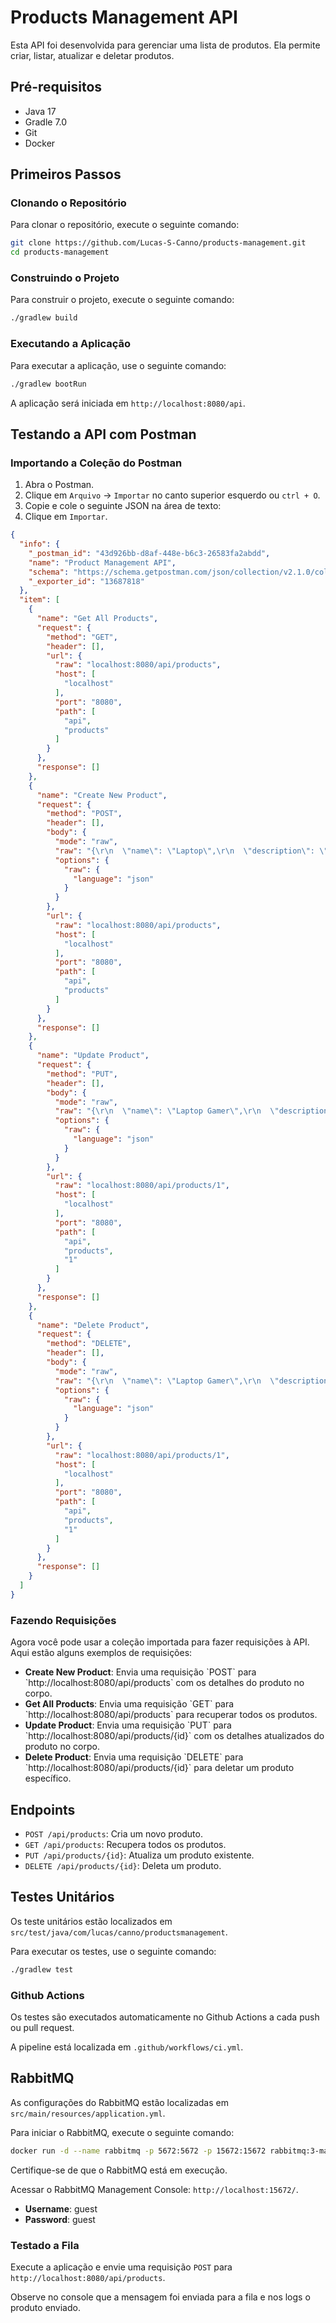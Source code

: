 # Products Management API

Esta API foi desenvolvida para gerenciar uma lista de produtos. Ela permite criar, listar, atualizar e deletar produtos.

## Pré-requisitos

- Java 17
- Gradle 7.0
- Git
- Docker

## Primeiros Passos

### Clonando o Repositório

Para clonar o repositório, execute o seguinte comando:

```sh
git clone https://github.com/Lucas-S-Canno/products-management.git
cd products-management
```

### Construindo o Projeto

Para construir o projeto, execute o seguinte comando:

```sh
./gradlew build
```

### Executando a Aplicação

Para executar a aplicação, use o seguinte comando:

```sh
./gradlew bootRun
```

A aplicação será iniciada em `http://localhost:8080/api`.

## Testando a API com Postman

### Importando a Coleção do Postman

1. Abra o Postman.
2. Clique em `Arquivo` -> `Importar` no canto superior esquerdo ou `ctrl + O`.
3. Copie e cole o seguinte JSON na área de texto:
4. Clique em `Importar`.

```json
{
  "info": {
    "_postman_id": "43d926bb-d8af-448e-b6c3-26583fa2abdd",
    "name": "Product Management API",
    "schema": "https://schema.getpostman.com/json/collection/v2.1.0/collection.json",
    "_exporter_id": "13687818"
  },
  "item": [
    {
      "name": "Get All Products",
      "request": {
        "method": "GET",
        "header": [],
        "url": {
          "raw": "localhost:8080/api/products",
          "host": [
            "localhost"
          ],
          "port": "8080",
          "path": [
            "api",
            "products"
          ]
        }
      },
      "response": []
    },
    {
      "name": "Create New Product",
      "request": {
        "method": "POST",
        "header": [],
        "body": {
          "mode": "raw",
          "raw": "{\r\n  \"name\": \"Laptop\",\r\n  \"description\": \"High-end gaming laptop\",\r\n  \"price\": 1500.00,\r\n  \"quantity\": 10,\r\n  \"category\": \"Electronics\"\r\n}\r\n\r\n// {\r\n//   \"name\": \"Smartphone\",\r\n//   \"description\": \"Latest model smartphone\",\r\n//   \"price\": 800.00,\r\n//   \"quantity\": 25,\r\n//   \"category\": \"Electronics\"\r\n// }\r\n\r\n// {\r\n//   \"name\": \"Headphones\",\r\n//   \"description\": \"Noise-cancelling headphones\",\r\n//   \"price\": 200.00,\r\n//   \"quantity\": 50,\r\n//   \"category\": \"Accessories\"\r\n// }",
          "options": {
            "raw": {
              "language": "json"
            }
          }
        },
        "url": {
          "raw": "localhost:8080/api/products",
          "host": [
            "localhost"
          ],
          "port": "8080",
          "path": [
            "api",
            "products"
          ]
        }
      },
      "response": []
    },
    {
      "name": "Update Product",
      "request": {
        "method": "PUT",
        "header": [],
        "body": {
          "mode": "raw",
          "raw": "{\r\n  \"name\": \"Laptop Gamer\",\r\n  \"description\": \"High-end gaming laptop\",\r\n  \"price\": 2500.00,\r\n  \"quantity\": 10,\r\n  \"category\": \"Electronics\"\r\n}",
          "options": {
            "raw": {
              "language": "json"
            }
          }
        },
        "url": {
          "raw": "localhost:8080/api/products/1",
          "host": [
            "localhost"
          ],
          "port": "8080",
          "path": [
            "api",
            "products",
            "1"
          ]
        }
      },
      "response": []
    },
    {
      "name": "Delete Product",
      "request": {
        "method": "DELETE",
        "header": [],
        "body": {
          "mode": "raw",
          "raw": "{\r\n  \"name\": \"Laptop Gamer\",\r\n  \"description\": \"High-end gaming laptop\",\r\n  \"price\": 2500.00,\r\n  \"quantity\": 10,\r\n  \"category\": \"Electronics\"\r\n}",
          "options": {
            "raw": {
              "language": "json"
            }
          }
        },
        "url": {
          "raw": "localhost:8080/api/products/1",
          "host": [
            "localhost"
          ],
          "port": "8080",
          "path": [
            "api",
            "products",
            "1"
          ]
        }
      },
      "response": []
    }
  ]
}
```

### Fazendo Requisições

Agora você pode usar a coleção importada para fazer requisições à API. Aqui estão alguns exemplos de requisições:

- **Create New Product**: Envia uma requisição \`POST\` para \`http://localhost:8080/api/products` com os detalhes do produto no corpo.
- **Get All Products**: Envia uma requisição \`GET\` para \`http://localhost:8080/api/products` para recuperar todos os produtos.
- **Update Product**: Envia uma requisição \`PUT\` para \`http://localhost:8080/api/products/{id}` com os detalhes atualizados do produto no corpo.
- **Delete Product**: Envia uma requisição \`DELETE\` para \`http://localhost:8080/api/products/{id}` para deletar um produto específico.

## Endpoints

- `POST /api/products`: Cria um novo produto.
- `GET /api/products`: Recupera todos os produtos.
- `PUT /api/products/{id}`: Atualiza um produto existente.
- `DELETE /api/products/{id}`: Deleta um produto.

## Testes Unitários

Os teste unitários estão localizados em `src/test/java/com/lucas/canno/productsmanagement`.

Para executar os testes, use o seguinte comando:

```sh
./gradlew test
```

### Github Actions

Os testes são executados automaticamente no Github Actions a cada push ou pull request.

A pipeline está localizada em `.github/workflows/ci.yml`.

## RabbitMQ

As configurações do RabbitMQ estão localizadas em `src/main/resources/application.yml`.

Para iniciar o RabbitMQ, execute o seguinte comando:

```sh
docker run -d --name rabbitmq -p 5672:5672 -p 15672:15672 rabbitmq:3-management
```

Certifique-se de que o RabbitMQ está em execução.

Acessar o RabbitMQ Management Console: `http://localhost:15672/`.

- **Username**: guest
- **Password**: guest

### Testado a Fila

Execute a aplicação e envie uma requisição `POST` para `http://localhost:8080/api/products`.

Observe no console que a mensagem foi enviada para a fila e nos logs o produto enviado.
